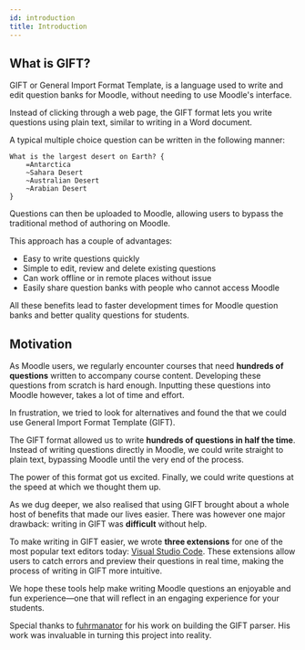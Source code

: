```yaml
---
id: introduction
title: Introduction
---
```


## What is GIFT?

GIFT or General Import Format Template, is a language used to write and edit question banks for Moodle, without needing to use Moodle's interface.

Instead of clicking through a web page, the GIFT format lets you write questions using plain text, similar to writing in a Word document.

A typical multiple choice question can be written in the following manner:

```plain
What is the largest desert on Earth? {
    =Antarctica
    ~Sahara Desert
    ~Australian Desert
    ~Arabian Desert
}
```

Questions can then be uploaded to Moodle, allowing users to bypass the traditional method of authoring on Moodle.

This approach has a couple of advantages:

- Easy to write questions quickly
- Simple to edit, review and delete existing questions
- Can work offline or in remote places without issue
- Easily share question banks with people who cannot access Moodle

All these benefits lead to faster development times for Moodle question banks and better quality questions for students.

## Motivation

As Moodle users, we regularly encounter courses that need **hundreds of questions** written to accompany course content. Developing these questions from scratch is hard enough. Inputting these questions into Moodle however, takes a lot of time and effort.

In frustration, we tried to look for alternatives and found the that we could use General Import Format Template (GIFT).

The GIFT format allowed us to write **hundreds of questions in half the time**. Instead of writing questions directly in Moodle, we could write straight to plain text, bypassing Moodle until the very end of the process.

The power of this format got us excited. Finally, we could write questions at the speed at which we thought them up.

As we dug deeper, we also realised that using GIFT brought about a whole host of benefits that made our lives easier. There was however one major drawback: writing in GIFT was **difficult** without help.

To make writing in GIFT easier, we wrote **three extensions** for one of the most popular text editors today: [Visual Studio Code](https://code.visualstudio.com/). These extensions allow users to catch errors and preview their questions in real time, making the process of writing in GIFT more intuitive.

We hope these tools help make writing Moodle questions an enjoyable and fun experience⁠—one that will reflect in an engaging experience for your students.

Special thanks to [fuhrmanator](https://github.com/fuhrmanator) for his work on building the GIFT parser. His work was invaluable in turning this project into reality.
